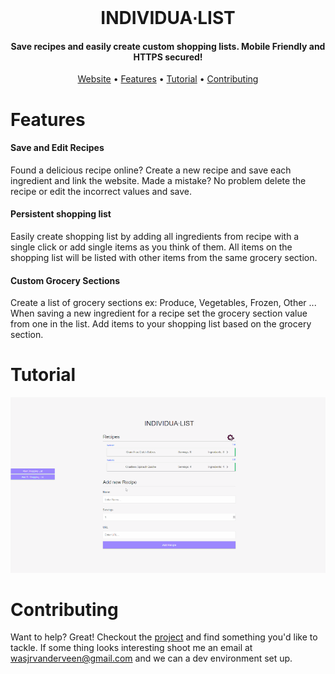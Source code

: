 <br/>
<h1 align="center" >
	  INDIVIDUA&#8729;LIST
</h1>
<h4 align="center">Save recipes and easily create custom shopping lists.  Mobile Friendly and HTTPS secured!</h4>

<p align="center">
  <a href="https://myindividualist.com/">Website</a> •
  <a href="#features">Features</a> •
  <a href="#tutorial">Tutorial</a> • 
  <a href="#contributing">Contributing</a>

</p>

# Features

#### Save and Edit Recipes

Found a delicious recipe online? Create a new recipe and save each ingredient and link the website. Made a mistake? No problem delete the recipe or edit the incorrect values and save.

#### Persistent shopping list

Easily create shopping list by adding all ingredients from recipe with a single click or add single items as you think of them. All items on the shopping list will be listed with other items from the same grocery section.

#### Custom Grocery Sections

Create a list of grocery sections ex: Produce, Vegetables, Frozen, Other ... When saving a new ingredient for a recipe set the grocery section value from one in the list. Add items to your shopping list based on the grocery section.

# Tutorial

![Demo Gif](demo/test.gif)

# Contributing

Want to help? Great! Checkout the [project](https://github.com/jrvanderveen/cooking-with-code/projects/1) and find something you'd like to tackle.  If some thing looks interesting shoot me an email at wasjrvanderveen@gmail.com and we can a dev environment set up.
